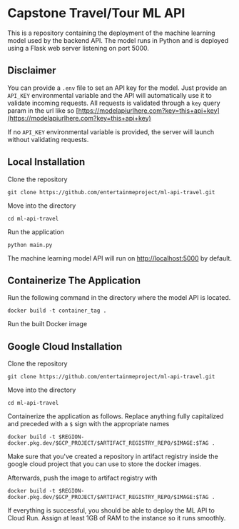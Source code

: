 # Capstone Travel/Tour ML API
This is a repository containing the deployment of the machine learning model used by the backend API. The model runs in Python and is deployed using a Flask web server listening on port 5000.


## Disclaimer
You can provide a `.env` file to set an API key for the model. Just provide an `API_KEY` environmental variable and the API will automatically use it to validate incoming requests.
All requests is validated through a `key` query param in the url like so [https://modelapiurlhere.com?key=this+api+key](https://modelapiurlhere.com?key=this+api+key)

If no `API_KEY` environmental variable is provided, the server will launch without validating requests.


## Local Installation
Clone the repository

    git clone https://github.com/entertainmeproject/ml-api-travel.git

Move into the directory

    cd ml-api-travel

Run the application

    python main.py

The machine learning model API will run on [http://localhost:5000](http://localhost:5000) by default.


## Containerize The Application
Run the following command in the directory where the model API is located.

    docker build -t container_tag .

Run the built Docker image

## Google Cloud Installation
Clone the repository

    git clone https://github.com/entertainmeproject/ml-api-travel.git

Move into the directory

    cd ml-api-travel

Containerize the application as follows. Replace anything fully capitalized and preceded with a `$` sign with the appropriate names

    docker build -t $REGION-docker.pkg.dev/$GCP_PROJECT/$ARTIFACT_REGISTRY_REPO/$IMAGE:$TAG .

Make sure that you've created a repository in artifact registry inside the google cloud project that you can use to store the docker images.

Afterwards, push the image to artifact registry with

    docker build -t $REGION-docker.pkg.dev/$GCP_PROJECT/$ARTIFACT_REGISTRY_REPO/$IMAGE:$TAG .

If everything is successful, you should be able to deploy the ML API to Cloud Run. Assign at least 1GB of RAM to the instance so it runs smoothly.
